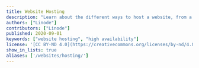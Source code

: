 ```yaml
---
title: Website Hosting
description: "Learn about the different ways to host a website, from a simple static site to a cluster of highly-available web servers."
authors: ["Linode"]
contributors: ["Linode"]
published: 2020-09-01
keywords: ["website hosting", "high availability"]
license: '[CC BY-ND 4.0](https://creativecommons.org/licenses/by-nd/4.0)'
show_in_lists: true
aliases: ['/websites/hosting/']
---
```


